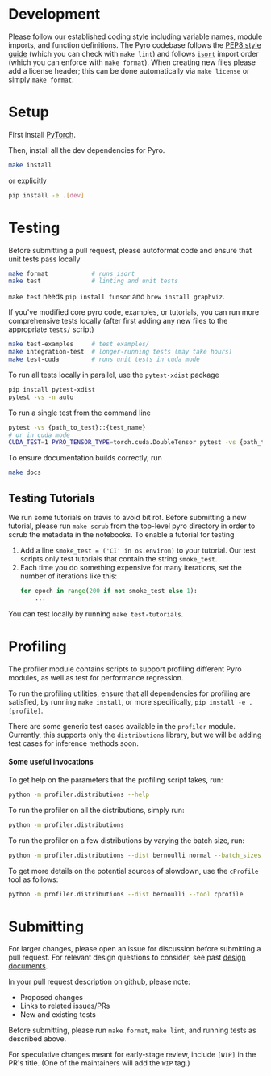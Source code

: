 # Development

Please follow our established coding style including variable names, module imports, and function definitions.
The Pyro codebase follows the [PEP8 style guide](https://www.python.org/dev/peps/pep-0008/)
(which you can check with `make lint`) and follows
[`isort`](https://github.com/timothycrosley/isort) import order (which you can enforce with `make format`).
When creating new files please add a license header; this can be done automatically via `make license` or simply `make format`.

# Setup

First install [PyTorch](http://pytorch.org/).

Then, install all the dev dependencies for Pyro.
```sh
make install
```
or explicitly
```sh
pip install -e .[dev]
```

# Testing

Before submitting a pull request, please autoformat code and ensure that unit tests pass locally
```sh
make format            # runs isort
make test              # linting and unit tests
```

`make test` needs `pip install funsor` and `brew install graphviz`.

If you've modified core pyro code, examples, or tutorials, you can run more comprehensive tests locally (after first adding any new files to the appropriate `tests/` script)
```sh
make test-examples     # test examples/
make integration-test  # longer-running tests (may take hours)
make test-cuda         # runs unit tests in cuda mode
```

To run all tests locally in parallel, use the `pytest-xdist` package
```sh
pip install pytest-xdist
pytest -vs -n auto
```

To run a single test from the command line
```sh
pytest -vs {path_to_test}::{test_name}
# or in cuda mode
CUDA_TEST=1 PYRO_TENSOR_TYPE=torch.cuda.DoubleTensor pytest -vs {path_to_test}::{test_name}
```

To ensure documentation builds correctly, run
```sh
make docs
```

## Testing Tutorials

We run some tutorials on travis to avoid bit rot.
Before submitting a new tutorial, please run `make scrub` from 
the top-level pyro directory in order to scrub the metadata in 
the notebooks.
To enable a tutorial for testing

1.  Add a line `smoke_test = ('CI' in os.environ)` to your tutorial. Our test
    scripts only test tutorials that contain the string `smoke_test`.
2.  Each time you do something expensive for many iterations, set the number
    of iterations like this:
    ```py
    for epoch in range(200 if not smoke_test else 1):
        ...
    ```

You can test locally by running `make test-tutorials`.

# Profiling

The profiler module contains scripts to support profiling different 
Pyro modules, as well as test for performance regression.

To run the profiling utilities, ensure that all dependencies for profiling are satisfied, 
by running `make install`, or more specifically, `pip install -e .[profile]`.

There are some generic test cases available in the `profiler` module. Currently, this supports 
only the `distributions` library, but we will be adding test cases for inference methods
soon.

#### Some useful invocations

To get help on the parameters that the profiling script takes, run: 

```sh
python -m profiler.distributions --help
```

To run the profiler on all the distributions, simply run:

```sh
python -m profiler.distributions
```

To run the profiler on a few distributions by varying the batch size, run:

```sh
python -m profiler.distributions --dist bernoulli normal --batch_sizes 1000 100000 
```

To get more details on the potential sources of slowdown, use the `cProfile` tool
 as follows:

```sh
python -m profiler.distributions --dist bernoulli --tool cprofile
```

# Submitting

For larger changes, please open an issue for discussion before submitting a pull request.
For relevant design questions to consider, see past
[design documents](https://github.com/pyro-ppl/pyro/wiki/Design-Docs).

In your pull request description on github, please note:
- Proposed changes
- Links to related issues/PRs
- New and existing tests

Before submitting, please run `make format`, `make lint`, and running tests as described above.

For speculative changes meant for early-stage review, include `[WIP]` in the PR's title. 
(One of the maintainers will add the `WIP` tag.)
